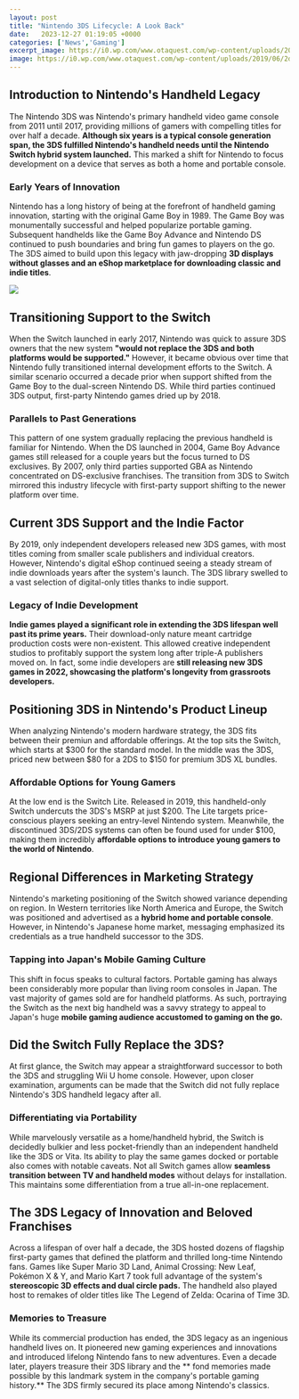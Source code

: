 ```yaml
---
layout: post
title: "Nintendo 3DS Lifecycle: A Look Back"
date:   2023-12-27 01:19:05 +0000
categories: ['News','Gaming']
excerpt_image: https://i0.wp.com/www.otaquest.com/wp-content/uploads/2019/06/2ds.jpg?resize=600%2C338&amp;ssl=1
image: https://i0.wp.com/www.otaquest.com/wp-content/uploads/2019/06/2ds.jpg?resize=600%2C338&amp;ssl=1
---
```


##  Introduction to Nintendo's Handheld Legacy
The Nintendo 3DS was Nintendo's primary handheld video game console from 2011 until 2017, providing millions of gamers with compelling titles for over half a decade. **Although six years is a typical console generation span, the 3DS fulfilled Nintendo's handheld needs until the Nintendo Switch hybrid system launched.** This marked a shift for Nintendo to focus development on a device that serves as both a home and portable console. 
###  Early Years of Innovation
Nintendo has a long history of being at the forefront of handheld gaming innovation, starting with the original Game Boy in 1989. The Game Boy was monumentally successful and helped popularize portable gaming. Subsequent handhelds like the Game Boy Advance and Nintendo DS continued to push boundaries and bring fun games to players on the go. The 3DS aimed to build upon this legacy with jaw-dropping **3D displays without glasses and an eShop marketplace for downloading classic and indie titles**.

![](https://i1.wp.com/mynintendonews.com/wp-content/uploads/2013/04/nintendo_3ds_two_year_infographic.jpg?fit=780%2C373&amp;ssl=1)
##  Transitioning Support to the Switch
When the Switch launched in early 2017, Nintendo was quick to assure 3DS owners that the new system **"would not replace the 3DS and both platforms would be supported."** However, it became obvious over time that Nintendo fully transitioned internal development efforts to the Switch. A similar scenario occurred a decade prior when support shifted from the Game Boy to the dual-screen Nintendo DS. While third parties continued 3DS output, first-party Nintendo games dried up by 2018.
###  Parallels to Past Generations 
This pattern of one system gradually replacing the previous handheld is familiar for Nintendo. When the DS launched in 2004, Game Boy Advance games still released for a couple years but the focus turned to DS exclusives. By 2007, only third parties supported GBA as Nintendo concentrated on DS-exclusive franchises. The transition from 3DS to Switch mirrored this industry lifecycle with first-party support shifting to the newer platform over time.
##  Current 3DS Support and the Indie Factor
By 2019, only independent developers released new 3DS games, with most titles coming from smaller scale publishers and individual creators. However, Nintendo's digital eShop continued seeing a steady stream of indie downloads years after the system's launch. The 3DS library swelled to a vast selection of digital-only titles thanks to indie support. 
###  Legacy of Indie Development
**Indie games played a significant role in extending the 3DS lifespan well past its prime years.** Their download-only nature meant cartridge production costs were non-existent. This allowed creative independent studios to profitably support the system long after triple-A publishers moved on. In fact, some indie developers are **still releasing new 3DS games in 2022, showcasing the platform's longevity from grassroots developers.**
##  Positioning 3DS in Nintendo's Product Lineup 
When analyzing Nintendo's modern hardware strategy, the 3DS fits between their premiun and affordable offerings. At the top sits the Switch, which starts at $300 for the standard model. In the middle was the 3DS, priced new between $80 for a 2DS to $150 for premium 3DS XL bundles. 
###  Affordable Options for Young Gamers
At the low end is the Switch Lite. Released in 2019, this handheld-only Switch undercuts the 3DS's MSRP at just $200. The Lite targets price-conscious players seeking an entry-level Nintendo system. Meanwhile, the discontinued 3DS/2DS systems can often be found used for under $100, making them incredibly **affordable options to introduce young gamers to the world of Nintendo**.
##  Regional Differences in Marketing Strategy 
Nintendo's marketing positioning of the Switch showed variance depending on region. In Western territories like North America and Europe, the Switch was positioned and advertised as a **hybrid home and portable console**. However, in Nintendo's Japanese home market, messaging emphasized its credentials as a true handheld successor to the 3DS. 
###  Tapping into Japan's Mobile Gaming Culture
This shift in focus speaks to cultural factors. Portable gaming has always been considerably more popular than living room consoles in Japan. The vast majority of games sold are for handheld platforms. As such, portraying the Switch as the next big handheld was a savvy strategy to appeal to Japan's huge **mobile gaming audience accustomed to gaming on the go.**
##  Did the Switch Fully Replace the 3DS?
At first glance, the Switch may appear a straightforward successor to both the 3DS and struggling Wii U home console. However, upon closer examination, arguments can be made that the Switch did not fully replace Nintendo's 3DS handheld legacy after all. 
###  Differentiating via Portability 
While marvelously versatile as a home/handheld hybrid, the Switch is decidedly bulkier and less pocket-friendly than an independent handheld like the 3DS or Vita. Its ability to play the same games docked or portable also comes with notable caveats. Not all Switch games allow **seamless transition between TV and handheld modes** without delays for installation. This maintains some differentiation from a true all-in-one replacement.
##  The 3DS Legacy of Innovation and Beloved Franchises
Across a lifespan of over half a decade, the 3DS hosted dozens of flagship first-party games that defined the platform and thrilled long-time Nintendo fans. Games like Super Mario 3D Land, Animal Crossing: New Leaf, Pokémon X & Y, and Mario Kart 7 took full advantage of the system's **stereoscopic 3D effects and dual circle pads.** The handheld also played host to remakes of older titles like The Legend of Zelda: Ocarina of Time 3D.
###  Memories to Treasure
While its commercial production has ended, the 3DS legacy as an ingenious handheld lives on. It pioneered new gaming experiences and innovations and introduced lifelong Nintendo fans to new adventures. Even a decade later, players treasure their 3DS library and the ** fond memories made possible by this landmark system in the company's portable gaming history.** The 3DS firmly secured its place among Nintendo's classics.